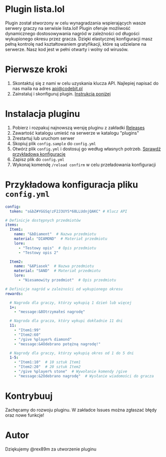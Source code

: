 # Plugin lista.lol
Plugin został stworzony w celu wynagradzania wspierających wasze serwery graczy na serwisie lista.lol!
Plugin oferuje możliwość dynamicznego dostosowywania nagród w zależności od długości wykupionego okresu przez gracza.
Dzięki elastycznej konfiguracji masz pełną kontrolę nad kształtowaniem gratyfikacji, które są udzielane na serwerze.
Nasz kod jest w pełni otwarty i wolny od wirusów.

# Pierwsze kroki
1. Skontaktuj się z nami w celu uzyskania klucza API. Najlepiej napisać do nas maila na adres api@codebit.pl
2. Zainstaluj i skonfiguruj plugin. [Instrukcja poniżej](https://github.com/maciejbuchert/lista-lol-plugin/#instalacja-pluginu)

# Instalacja pluginu
1. Pobierz i rozpakuj najnowszą wersję pluginu z zakładki [Releases](https://github.com/maciejbuchert/lista-lol-plugin/releases)
2. Zawartość katalogu umieść na serwerze w katalogu "plugins"
3. Zrestartuj lub uruchom serwer
4. Skopiuj plik `config.sample` do `config.yml`
5. Otwórz plik `config.yml` i dostosuj go według własnych potrzeb. [Sprawdź przykładową konfigurację](https://github.com/maciejbuchert/lista-lol-plugin/#przyk%C5%82adowa-konfiguracja-pliku-configyml)
6. Zapisz plik do `config.yml`
7. Wykonaj komendę `/reload confirm` w celu przeładowania konfiguracji

# Przykładowa konfiguracja pliku `config.yml`
```yml
config:
  token: "s&bZ#YGGSq!zF2J3UYS*68LLUdnjQAKC" # Klucz API

# Definicje dostępnych przedmiotów
items:
  Item1:
    name: "&bDiament"  # Nazwa przedmiotu
    material: "DIAMOND"  # Materiał przedmiotu
    lore:
      - "Testowy opis"  # Opis przedmiotu
      - "Testowy opis 2"

  Item2:
    name: "&6Piasek"  # Nazwa przedmiotu
    material: "SAND"  # Materiał przedmiotu
    lore:
      - "Niesamowity przedmiot"  # Opis przedmiotu

# Definicje nagród w zależności od wykupionego okresu
rewards:

  # Nagroda dla graczy, którzy wykupią 1 dzień lub więcej
  1+: 
    - "message:&8Otrzymałeś nagrodę"

  # Nagroda dla gracza, który wykupi dokładnie 11 dni
  11:
    - "Item1:99"
    - "Item2:60"
    - "/give %player% diamond"
    - "message:&4Odebrano potężną nagrodę!"

  # Nagrody dla graczy, którzy wykupią okres od 1 do 5 dni
  1-5:
    - "Item1:10"  # 10 sztuk Item1
    - "Item2:20"  # 20 sztuk Item2
    - "/give %player% stone"  # Wywołanie komendy /give
    - "message:&2Odebrano nagrodę"  # Wysłanie wiadomości do gracza
```

# Kontrybuuj
Zachęcamy do rozwoju pluginu. W zakładce Issues można zgłaszać błędy oraz nowe funkcje!

# Autor
Dziękujemy @rex89m za utworzenie pluginu

